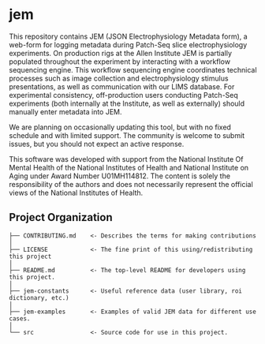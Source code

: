 jem
==============================

This repository contains JEM (JSON Electrophysiology Metadata form), a web-form for logging metadata during Patch-Seq slice electrophysiology experiments. On production rigs at the Allen Institute JEM is partially populated throughout the experiment by interacting with a workflow sequencing engine. This workflow sequencing engine coordinates technical processes such as image collection and electrophysiology stimulus presentations, as well as communication with our LIMS database. For experimental consistency, off-production users conducting Patch-Seq experiments (both internally at the Institute, as well as externally) should manually enter metadata into JEM.

We are planning on occasionally updating this tool, but with no fixed schedule and with limited support.  The community is welcome to submit issues, but you should not expect an active response.

This software was developed with support from the National Institute Of Mental Health of the National Institutes of Health and National Institute on Aging under Award Number U01MH114812. The content is solely the responsibility of the authors and does not necessarily represent the official views of the National Institutes of Health.

Project Organization
------------

    ├── CONTRIBUTING.md    <- Describes the terms for making contributions
    │
    ├── LICENSE            <- The fine print of this using/redistributing this project
    │
    ├── README.md          <- The top-level README for developers using this project.    
    │
    ├── jem-constants      <- Useful reference data (user library, roi dictionary, etc.)
    │
    ├── jem-examples       <- Examples of valid JEM data for different use cases.
    │
    └── src                <- Source code for use in this project.
